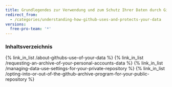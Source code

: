 ```yaml
---
title: Grundlegendes zur Verwendung und zum Schutz Ihrer Daten durch GitHub
redirect_from:
  - /categories/understanding-how-github-uses-and-protects-your-data
versions:
  free-pro-team: '*'
---
```



### Inhaltsverzeichnis

{% link_in_list /about-githubs-use-of-your-data %}
{% link_in_list /requesting-an-archive-of-your-personal-accounts-data %}
{% link_in_list /managing-data-use-settings-for-your-private-repository %}
{% link_in_list /opting-into-or-out-of-the-github-archive-program-for-your-public-repository %}
